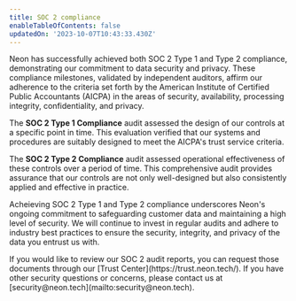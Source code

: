 ```yaml
---
title: SOC 2 compliance
enableTableOfContents: false
updatedOn: '2023-10-07T10:43:33.430Z'
---
```


Neon has successfully achieved both SOC 2 Type 1 and Type 2 compliance, demonstrating our commitment to data security and privacy. These compliance milestones, validated by independent auditors, affirm our adherence to the criteria set forth by the American Institute of Certified Public Accountants (AICPA) in the areas of security, availability, processing integrity, confidentiality, and privacy.

The **SOC 2 Type 1 Compliance** audit assessed the design of our controls at a specific point in time. This evaluation verified that our systems and procedures are suitably designed to meet the AICPA's trust service criteria.

The **SOC 2 Type 2 Compliance** audit assessed operational effectiveness of these controls over a period of time. This comprehensive audit provides assurance that our controls are not only well-designed but also consistently applied and effective in practice.

Acheieving SOC 2 Type 1 and Type 2 compliance underscores Neon's ongoing commitment to safeguarding customer data and maintaining a high level of security. We will continue to invest in regular audits and adhere to industry best practices to ensure the security, integrity, and privacy of the data you entrust us with.

<Admonition type="note">
If you would like to review our SOC 2 audit reports, you can request those documents through our [Trust Center](https://trust.neon.tech/). If you have other security questions or concerns, please contact us at [security@neon.tech](mailto:security@neon.tech).
</Admonition>

